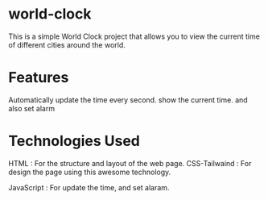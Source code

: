 # world-clock 
This is a simple World Clock project that allows you to view the current time of different cities around the world.
# Features
Automatically update the time every second.
show the current time.
and also set alarm

# Technologies Used
HTML : For the structure and layout of the web page.
CSS-Tailwaind : For design the page using this awesome technology.

JavaScript : For update the time, and set alaram.
